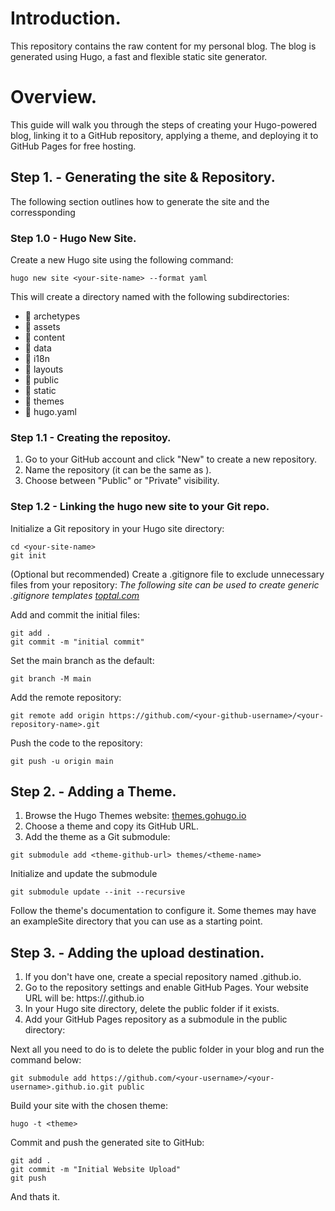 # Introduction. 
This repository contains the raw content for my personal blog. The blog is generated using Hugo, a fast and flexible static site generator.

# Overview. 
This guide will walk you through the steps of creating your Hugo-powered blog, linking it to a GitHub repository, applying a theme, and deploying it to GitHub Pages for free hosting.

## Step 1. - Generating the site & Repository.
The following section outlines how to generate the site and the corressponding 

### Step 1.0 - Hugo New Site.
Create a new Hugo site using the following command:
```shell
hugo new site <your-site-name> --format yaml
```
This will create a directory named <your-site-name> with the following subdirectories:

 -   archetypes
 -   assets
 -   content
 -   data
 -   i18n
 -   layouts
 -   public
 -   static
 -   themes
 - 󰉢  hugo.yaml

### Step 1.1 - Creating the repositoy.
1. Go to your GitHub account and click "New" to create a new repository.
1. Name the repository (it can be the same as <your-site-name>).
1. Choose between "Public" or "Private" visibility.

### Step 1.2 - Linking the hugo new site to your Git repo.
Initialize a Git repository in your Hugo site directory:
```shell
cd <your-site-name>
git init
```
(Optional but recommended) Create a .gitignore file to exclude unnecessary files from your repository:
*The following site can be used to create generic .gitignore templates [toptal.com](https://www.toptal.com/developers/gitignore)*

Add and commit the initial files:
```shell
git add .
git commit -m "initial commit"
```
Set the main branch as the default:
```shell
git branch -M main
```
Add the remote repository:
```shell
git remote add origin https://github.com/<your-github-username>/<your-repository-name>.git
```
Push the code to the repository:
```shell
git push -u origin main
```

## Step 2. - Adding a Theme.
1. Browse the Hugo Themes website: [themes.gohugo.io](https://themes.gohugo.io/)
1. Choose a theme and copy its GitHub URL.
1. Add the theme as a Git submodule:
```shell 
git submodule add <theme-github-url> themes/<theme-name>
```
Initialize and update the submodule
```shell
git submodule update --init --recursive
```
Follow the theme's documentation to configure it. Some themes may have an exampleSite directory that you can use as a starting point.

## Step 3. - Adding the upload destination. 
1. If you don't have one, create a special repository named <your-github-username>.github.io.
1. Go to the repository settings and enable GitHub Pages. Your website URL will be: https://<your-github-username>.github.io
1. In your Hugo site directory, delete the public folder if it exists.
1. Add your GitHub Pages repository as a submodule in the public directory:

Next all you need to do is to delete the public folder in your blog and run the command below: 
```shell
git submodule add https://github.com/<your-username>/<your-username>.github.io.git public
```
Build your site with the chosen theme:
```shell 
hugo -t <theme>
```
Commit and push the generated site to GitHub:
```shell
git add . 
git commit -m "Initial Website Upload"
git push
```
And thats it. 

